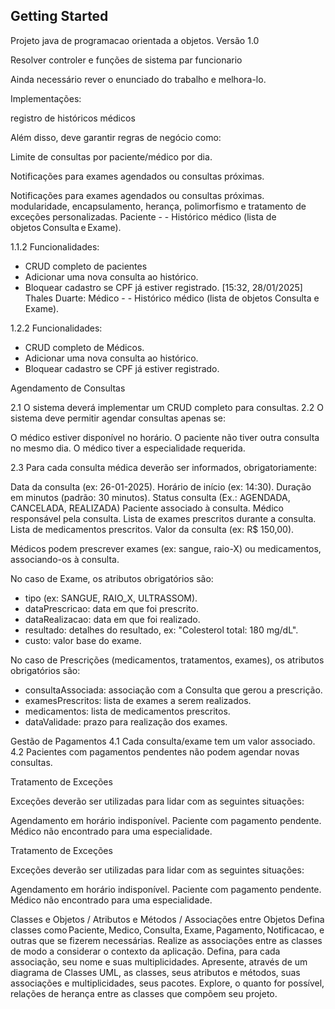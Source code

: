 ## Getting Started

Projeto java de programacao orientada a objetos.
Versão 1.0

Resolver controler e funções de sistema par funcionario

Ainda necessário rever o enunciado do trabalho e melhora-lo.

Implementações: 

registro de históricos médicos


Além disso, deve garantir regras de negócio como:

Limite de consultas por paciente/médico por dia.


Notificações para exames agendados ou consultas próximas.

Notificações para exames agendados ou consultas próximas.
modularidade, encapsulamento, herança, polimorfismo e tratamento de exceções personalizadas.
Paciente - - Histórico médico (lista de objetos Consulta e Exame).

1.1.2 Funcionalidades:
- CRUD completo de pacientes
- Adicionar uma nova consulta ao histórico.
- Bloquear cadastro se CPF já estiver registrado.
[15:32, 28/01/2025] Thales Duarte: Médico - - Histórico médico (lista de objetos Consulta e Exame).

1.2.2 Funcionalidades:
- CRUD completo de Médicos.
- Adicionar uma nova consulta ao histórico.
- Bloquear cadastro se CPF já estiver registrado.


Agendamento de Consultas

2.1 O sistema deverá implementar um CRUD completo para consultas.
2.2 O sistema deve permitir agendar consultas apenas se:

O médico estiver disponível no horário.
O paciente não tiver outra consulta no mesmo dia.
O médico tiver a especialidade requerida.

2.3 Para cada consulta médica deverão ser informados, obrigatoriamente:

Data da consulta (ex: 26-01-2025).
Horário de início (ex: 14:30).
Duração em minutos (padrão: 30 minutos).
Status consulta (Ex.: AGENDADA, CANCELADA, REALIZADA)
Paciente associado à consulta.
Médico responsável pela consulta.
Lista de exames prescritos durante a consulta.
Lista de medicamentos prescritos.
Valor da consulta (ex: R$ 150,00).

Médicos podem prescrever exames (ex: sangue, raio-X) ou medicamentos, associando-os à consulta.

No caso de Exame, os atributos obrigatórios são:
- tipo (ex: SANGUE, RAIO_X, ULTRASSOM).
- dataPrescricao: data em que foi prescrito.
- dataRealizacao: data em que foi realizado.
- resultado: detalhes do resultado, ex: "Colesterol total: 180 mg/dL".
- custo: valor base do exame.

No caso de Prescrições (medicamentos, tratamentos, exames), os atributos obrigatórios são:
- consultaAssociada: associação com a Consulta que gerou a prescrição.
- examesPrescritos: lista de exames a serem realizados.
- medicamentos: lista de medicamentos prescritos.
- dataValidade: prazo para realização dos exames.

Gestão de Pagamentos
4.1 Cada consulta/exame tem um valor associado.
4.2 Pacientes com pagamentos pendentes não podem agendar novas consultas.

Tratamento de Exceções

Exceções deverão ser utilizadas para lidar com as seguintes situações:

Agendamento em horário indisponível.
Paciente com pagamento pendente.
Médico não encontrado para uma especialidade.

Tratamento de Exceções

Exceções deverão ser utilizadas para lidar com as seguintes situações:

Agendamento em horário indisponível.
Paciente com pagamento pendente.
Médico não encontrado para uma especialidade.

Classes e Objetos / Atributos e Métodos / Associações entre Objetos
Defina classes como Paciente, Medico, Consulta, Exame, Pagamento, Notificacao, e outras que se fizerem necessárias.
Realize as associações entre as classes de modo a considerar o contexto da aplicação. Defina, para cada associação, seu nome e suas multiplicidades.
Apresente, através de um diagrama de Classes UML, as classes, seus atributos e métodos, suas associações e multiplicidades, seus pacotes.
Explore, o quanto for possível, relações de herança entre as classes que compõem seu projeto.